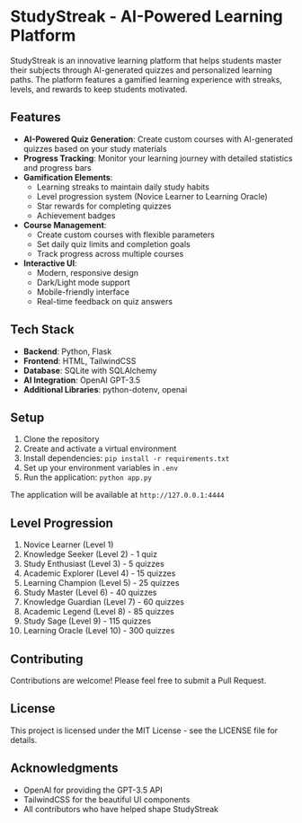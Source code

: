 # StudyStreak - AI-Powered Learning Platform

StudyStreak is an innovative learning platform that helps students master their subjects through AI-generated quizzes and personalized learning paths. The platform features a gamified learning experience with streaks, levels, and rewards to keep students motivated.

## Features

* **AI-Powered Quiz Generation**: Create custom courses with AI-generated quizzes based on your study materials
* **Progress Tracking**: Monitor your learning journey with detailed statistics and progress bars
* **Gamification Elements**:  
   * Learning streaks to maintain daily study habits  
   * Level progression system (Novice Learner to Learning Oracle)  
   * Star rewards for completing quizzes  
   * Achievement badges
* **Course Management**:  
   * Create custom courses with flexible parameters  
   * Set daily quiz limits and completion goals  
   * Track progress across multiple courses
* **Interactive UI**:  
   * Modern, responsive design  
   * Dark/Light mode support  
   * Mobile-friendly interface  
   * Real-time feedback on quiz answers

## Tech Stack

* **Backend**: Python, Flask
* **Frontend**: HTML, TailwindCSS
* **Database**: SQLite with SQLAlchemy
* **AI Integration**: OpenAI GPT-3.5
* **Additional Libraries**: python-dotenv, openai

## Setup

1. Clone the repository
2. Create and activate a virtual environment
3. Install dependencies: `pip install -r requirements.txt`
4. Set up your environment variables in `.env`
5. Run the application: `python app.py`

The application will be available at `http://127.0.0.1:4444`

## Level Progression

1. Novice Learner (Level 1)
2. Knowledge Seeker (Level 2) - 1 quiz
3. Study Enthusiast (Level 3) - 5 quizzes
4. Academic Explorer (Level 4) - 15 quizzes
5. Learning Champion (Level 5) - 25 quizzes
6. Study Master (Level 6) - 40 quizzes
7. Knowledge Guardian (Level 7) - 60 quizzes
8. Academic Legend (Level 8) - 85 quizzes
9. Study Sage (Level 9) - 115 quizzes
10. Learning Oracle (Level 10) - 300 quizzes

## Contributing

Contributions are welcome! Please feel free to submit a Pull Request.

## License

This project is licensed under the MIT License - see the LICENSE file for details.

## Acknowledgments

* OpenAI for providing the GPT-3.5 API
* TailwindCSS for the beautiful UI components
* All contributors who have helped shape StudyStreak 